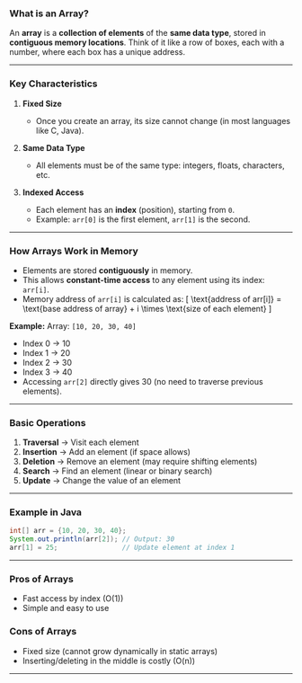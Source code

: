 ### **What is an Array?**

An **array** is a **collection of elements** of the **same data type**, stored in **contiguous memory locations**.
Think of it like a row of boxes, each with a number, where each box has a unique address.

---

### **Key Characteristics**

1. **Fixed Size**

   * Once you create an array, its size cannot change (in most languages like C, Java).
2. **Same Data Type**

   * All elements must be of the same type: integers, floats, characters, etc.
3. **Indexed Access**

   * Each element has an **index** (position), starting from `0`.
   * Example: `arr[0]` is the first element, `arr[1]` is the second.

---

### **How Arrays Work in Memory**

* Elements are stored **contiguously** in memory.
* This allows **constant-time access** to any element using its index: `arr[i]`.
* Memory address of `arr[i]` is calculated as:
  [
  \text{address of arr[i]} = \text{base address of array} + i \times \text{size of each element}
  ]

**Example:**
Array: `[10, 20, 30, 40]`

* Index 0 → 10
* Index 1 → 20
* Index 2 → 30
* Index 3 → 40
* Accessing `arr[2]` directly gives 30 (no need to traverse previous elements).

---

### **Basic Operations**

1. **Traversal** → Visit each element
2. **Insertion** → Add an element (if space allows)
3. **Deletion** → Remove an element (may require shifting elements)
4. **Search** → Find an element (linear or binary search)
5. **Update** → Change the value of an element

---

### **Example in Java**

```java
int[] arr = {10, 20, 30, 40};
System.out.println(arr[2]); // Output: 30
arr[1] = 25;                // Update element at index 1
```

---

### **Pros of Arrays**

* Fast access by index (O(1))
* Simple and easy to use

### **Cons of Arrays**

* Fixed size (cannot grow dynamically in static arrays)
* Inserting/deleting in the middle is costly (O(n))

---
